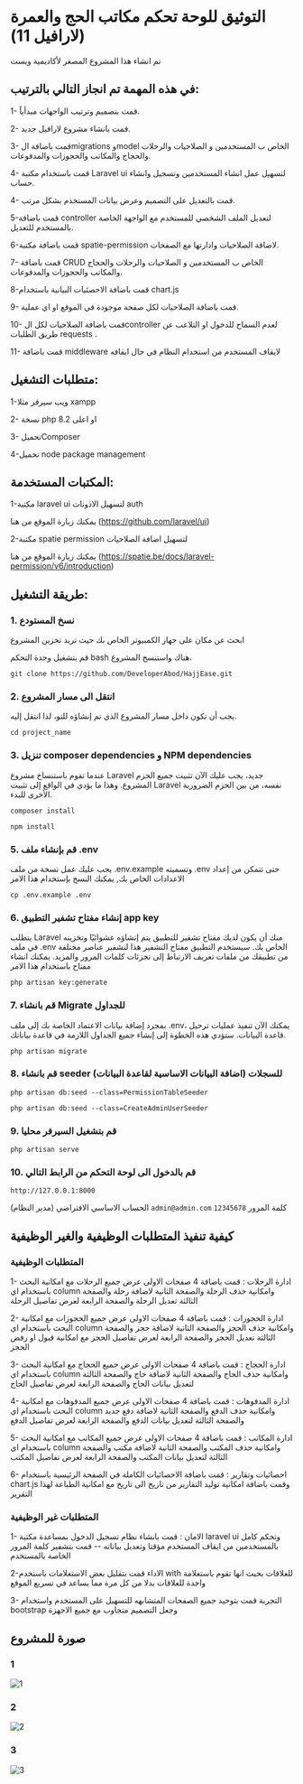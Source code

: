# التوثيق للوحة تحكم مكاتب الحج والعمرة (لارافيل 11)
 تم انشاء هذا المشروع المصغر لأكاديمية ويست

## في هذه المهمة تم انجاز التالي بالترتيب:
1- قمت بتصميم وترتيب الواجهات مبدأياً.

2- قمت بانشاء مشروع لارافيل جديد.

3- قمت باضافة الmigrations وmodel الخاص ب المستخدمين و الصلاحيات والرحلات والحجاج والمكاتب والحجوزات والمدفوعات.

4- قمت باستخدام مكتبة Laravel ui لتسهيل عمل انشاء المستخدمين وتسجيل وانشاء حساب.

4- قمت بالتعديل على التصميم وعرض بيانات المستخدم بشكل مرتب.

5-قمت باضافة controller لتعديل الملف الشخصي للمستخدم مع الواجهة الخاصة بالمستخدم للتعديل.

6-قمت باضافة مكتبة spatie-permission لاضافة الصلاحيات وادارتها مع الصفحات.
 
7- قمت باضافة CRUD الخاص ب المستخدمين و الصلاحيات والرحلات والحجاج والمكاتب والحجوزات والمدفوعات.

8-قمت باضافة الاحصئيات البيانية باستخدام chart.js

9- قمت باضافة الصلاحيات لكل صفحة موجودة في الموقع او اي عملية.

10- قمت باضافة الصلاحيات لكل الcontroller لعدم السماح للدخول او التلاعب عن طريق الطلبات requests .

11- قمت باضافة middleware لايقاف المستخدم من استخدام النظام في حال ايقافه



## متطلبات التشغيل:
1-ويب سيرفر مثلا xampp

2- نسخة php 8.2 او اعلى

3- تحميلComposer

4-تحميل node package management

## المكتبات المستخدمة:
1-مكتبة laravel ui لتسهيل الاذونات  auth 

يمكنك زيارة الموقع من هنا (https://github.com/laravel/ui)

2-مكتبة spatie permission لتسهيل اضافة الصلاحيات

يمكنك زيارة الموقع من هنا (https://spatie.be/docs/laravel-permission/v6/introduction)


## طريقة التشغيل:
### 1. نسخ المستودع 
ابحث عن مكان على جهاز الكمبيوتر الخاص بك حيث تريد تخزين المشروع

قم بتشغيل وحدة التحكم bash هناك واستنسخ المشروع.

`git clone https://github.com/DeveloperAbod/HajjEase.git`

### 2. انتقل الى مسار المشروع
يجب أن تكون داخل مسار المشروع الذي تم إنشاؤه للتو، لذا انتقل إليه.

`cd project_name`

### 3.  تنزيل composer dependencies و NPM dependencies
عندما تقوم باستنساخ مشروع Laravel جديد، يجب عليك الآن تثبيت جميع الحزم المشروع. وهذا ما يؤدي في الواقع إلى تثبيت Laravel نفسه، من بين الحزم الضرورية الأخرى للبدء.



`composer install`


`npm install`

### 5. قم بإنشاء ملف .env

يجب عليك عمل نسخة من ملف .env.example وتسميته .env حتى تتمكن من إعداد الاعدادات الخاص بك, يمكنك النسخ بإستخدام هذا الامر

`cp .env.example .env`

### 6. إنشاء مفتاح تشفير التطبيق app key


يتطلب Laravel منك أن يكون لديك مفتاح تشفير للتطبيق يتم إنشاؤه عشوائيًا وتخزينه في ملف .env الخاص بك. سيستخدم التطبيق مفتاح التشفير هذا لتشفير عناصر مختلفة من تطبيقك من ملفات تعريف الارتباط إلى تجزئات كلمات المرور والمزيد.
يمكنك انشاء مفتاح باستخدام هذا الامر

`php artisan key:generate`

### 7. قم بانشاء Migrate للجداول 
بمجرد إضافة بيانات الاعتماد الخاصة بك إلى ملف .env، يمكنك الآن تنفيذ عمليات ترحيل قاعدة البيانات. ستؤدي هذه الخطوة إلى إنشاء جميع الجداول اللازمة في قاعدة بياناتك.

`php artisan migrate`

### 8. قم بانشاء seeder للسجلات (اضافة البيانات الاساسية لقاعدة البيانات) 
`php artisan db:seed --class=PermissionTableSeeder`


`php artisan db:seed --class=CreateAdminUserSeeder`

### 9. قم بتشغيل السيرفر محليا
`php artisan serve`


### 10. قم بالدخول الى لوحة التحكم من الرابط التالي 

`http://127.0.0.1:8000`

الحساب الاساسي الافتراضي (مدير النظام) `admin@admin.com`  كلمة المرور `12345678`



## كيفية تنفيذ المتطلبات الوظيفية والغير الوظيفية

### المتطلبات الوظيفية
1- ادارة الرحلات : قمت باضافة 4 صفحات الاولى عرض جميع الرحلات مع امكانية البحث باستخدام اي column وامكانية حذف الرحلة والصفحة الثانية لاضافة رحلة والصفحة الثالثة تعديل الرحلة والصفحة الرابعة لعرض تفاصيل الرحلة

2- ادارة الحجوزات : قمت باضافة 4 صفحات الاولى عرض جميع الحجوزات مع امكانية البحث باستخدام اي column وامكانية حذف الحجز والصفحة الثانية لاضافة حجز والصفحة الثالثة تعديل الحجز والصفحة الرابعة لعرض تفاصيل الحجز مع امكانية قبول او رفض الحجز

3- ادارة الحجاج : قمت باضافة 4 صفحات الاولى عرض جميع الحجاج مع امكانية البحث باستخدام اي column وامكانية حذف الحاج والصفحة الثانية لاضافة حاج والصفحة الثالثة لتعديل بيانات الحاج والصفحة الرابعة لعرض تفاصيل الحاج

4- ادارة المدفوهات : قمت باضافة 4 صفحات الاولى عرض جميع المدفوهات مع امكانية البحث باستخدام اي column وامكانية حذف الدفع والصفحة الثانية لاضافة دفع جديد والصفحة الثالثة لتعديل بيانات الدفع والصفحة الرابعة لعرض تفاصيل الدفع

5- ادارة المكاتب : قمت باضافة 4 صفحات الاولى عرض جميع المكاتب مع امكانية البحث باستخدام اي column وامكانية حذف المكتب والصفحة الثانية لاضافة مكتب والصفحة الثالثة لتعديل بيانات المكتب والصفحة الرابعة لعرض تفاصيل المكتب

6- احصائيات وتقارير : قمت باضافة الاحصائيات الكاملة في الصفحة الرئيسية باستخدام chart.js وقمت باضافة امكانية توليد التقارير من تاريخ الى تاريخ  مع امكانية الطباعة لهذا التقرير


### المتطلبات غير الوظيفية
1- الامان : قمت بانشاء نظام تسجيل الدخول بمساعدة مكتبة laravel ui وتحكم كامل بالمستخدمين من ايقاف المستخدم مؤقتا وتعديل بياناته -- قمت بتشفير كلمة المرور الخاصة بالمستخدم

2-الاداء قمت بتقليل بعض الاستعلامات باستخدم  with للعلاقات بحيث انها تقوم باستعلامة واحدة للعلاقات بدلا من كل مرة مما يساعد في تسريع الموقع

3- التجربة قمت بتوحيد جميع الصفحات المتشابهه للتسهيل على المستخدم واستخدام bootstrap وجعل التصميم متجاوب مع جميع الاجهزة


## صورة للمشروع
### 1
![1](https://github.com/user-attachments/assets/d0765edc-8566-4a85-821e-2106746688ce)


### 2
![2](https://github.com/user-attachments/assets/ca57dc6f-744a-4f8b-98b8-4dea92583a41)


### 3
![3](https://github.com/user-attachments/assets/8897bf03-9c12-43d9-8dcf-98f315877ab9)



